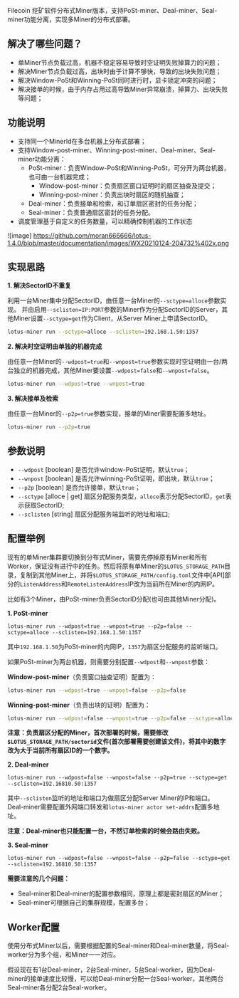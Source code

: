 
Filecoin 挖矿软件分布式Miner版本，支持PoSt-miner、Deal-miner、Seal-miner功能分离，实现多Miner的分布式部署。

## 解决了哪些问题？
- 单Miner节点负载过高，机器不稳定容易导致时空证明失败掉算力的问题；
- 解决Miner节点负载过高，出块时由于计算不够快，导致的出块失败问题；
- 解决Window-PoSt和Winning-PoSt同时进行时，显卡锁定冲突的问题；
- 解决接单的时候，由于内存占用过高导致Miner异常崩溃，掉算力、出块失败等问题；

## 功能说明
- 支持同一个MinerId在多台机器上分布式部署；
- 支持Window-post-miner、Winning-post-miner、Deal-miner、Seal-miner功能分离：
  - PoSt-miner：负责Window-PoSt和Winning-PoSt，可分开为两台机器，也可由一台机器完成；
    - Window-post-miner：负责扇区窗口证明时的扇区抽查及提交；
    - Winning-post-miner：负责出块时扇区的随机抽查；
  - Deal-miner：负责接单和检索，和订单扇区密封的任务分配；
  - Seal-miner：负责普通扇区密封的任务分配。
- 调度管理基于自定义的任务数量，可以精确控制机器的工作状态

![image]
https://github.com/moran666666/lotus-1.4.0/blob/master/documentation/images/WX20210124-204732%402x.png

## 实现思路
**1. 解决SectorID不重复**

利用一台Miner集中分配SectorID，由任意一台Miner的`--sctype=alloce`参数实现。
并由启用`--sclisten=IP:PORT`参数的Miner作为分配SectorID的Server，其他Miner设置`--sctype=get`作为Client，从Server Miner上申请SectorID。

```sh
lotus-miner run --sctype=alloce --sclisten=192.168.1.50:1357
```

**2. 解决时空证明由单独的机器完成**

由任意一台Miner的`--wdpost=true`和`--wnpost=true`参数实现时空证明由一台/两台独立的机器完成，其他Miner要设置`--wdpost=false`和`--wnpost=false`。

```sh
lotus-miner run --wdpost=true --wnpost=true
```

**3. 解决接单及检索**

由任意一台Miner的`--p2p=true`参数实现，接单的Miner需要配置多地址。

```sh
lotus-miner run --p2p=true
```

## 参数说明
- `--wdpost` [boolean] 是否允许window-PoSt证明，默认`true`；
- `--wnpost` [boolean] 是否允许winning-PoSt证明，即出块，默认`true`；
- `--p2p` [boolean] 是否允许接单，默认`true`；
- `--sctype` [alloce | get] 扇区分配服务类型，`alloce`表示分配SectorID，`get`表示获取SectorID;
- `--sclisten` [string] 扇区分配服务端监听的地址和端口;

## 配置举例
现有的单Miner集群要切换到分布式Miner，需要先停掉原有Miner和所有Worker，保证没有进行中的任务。然后将原有单Miner的`$LOTUS_STORAGE_PATH`目录，复制到其他Miner上，并将`$LOTUS_STORAGE_PATH/config.toml`文件中[API]部分的`ListenAddress`和`RemoteListenAddress`IP改为当前所在Miner的内网IP。

比如有3个Miner，由PoSt-miner负责SectorID分配(也可由其他Miner分配)。

**1. PoSt-miner**
```
lotus-miner run --wdpost=true --wnpost=true --p2p=false --sctype=alloce --sclisten=192.168.1.50:1357
```
其中`192.168.1.50`为PoSt-miner的内网IP，`1357`为扇区分配服务的监听端口。

如果PoSt-miner为两台机器，则需要分别配置`--wdpost`和`--wnpost`参数：

**Window-post-miner**（负责窗口抽查证明）配置为：
```sh
lotus-miner run --wdpost=true --wnpost=false --p2p=false
```

**Winning-post-miner**（负责出块的证明）配置为：
```sh
lotus-miner run --wdpost=false --wnpost=true --p2p=false --sctype=alloce --sclisten=192.168.1.50:1357
```

**注意：负责扇区分配的Miner，首次部署的时候，需要修改`$LOTUS_STORAGE_PATH/sectorid`文件(首次部署需要创建该文件)，将其中的数字改为大于当前所有扇区ID的一个数字。**

**2. Deal-miner**
```
lotus-miner run --wdpost=false --wnpost=false --p2p=true --sctype=get --sclisten=192.16810.50:1357
```
其中`--sclisten`监听的地址和端口为做扇区分配Server Miner的IP和端口。  
Deal-miner需要配置外网端口转发和`lotus-miner actor set-addrs`配置多地址。

**注意：Deal-miner也只能配置一台，不然订单检索的时候会路由失败。**

**3. Seal-miner**
```
lotus-miner run --wdpost=false --wnpost=false --p2p=false --sctype=get --sclisten=192.16810.50:1357
```

**需要注意的几个问题：**
- Seal-miner和Deal-miner的配置参数相同，原理上都是密封扇区的Miner；  
- Seal-miner可根据自己的集群规模，配置多台；

## Worker配置
使用分布式Miner以后，需要根据配置的Seal-miner和Deal-miner数量，将Seal-worker分为多个组，和Miner一一对应。

假设现在有1台Deal-miner，2台Seal-miner，5台Seal-worker，因为Deal-miner的接单速度比较慢，可以给Deal-miner分配一台Seal-worker，其他两台Seal-miner各分配2台Seal-worker。
